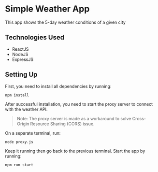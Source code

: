 # Simple Weather App
This app shows the 5-day weather conditions of a given city 

## Technologies Used
* ReactJS
* NodeJS
* ExpressJS

## Setting Up
First, you need to install all dependencies by running:

```
npm install
```

After successful installation, you need to start the proxy server to connect with the weather API.
> Note: The proxy server is made as a workaround to solve Cross-Origin Resource Sharing (CORS) issue.

On a separate terminal, run:
```
node proxy.js
```
Keep it running then go back to the previous terminal. Start the app by running:
```
npm run start
```